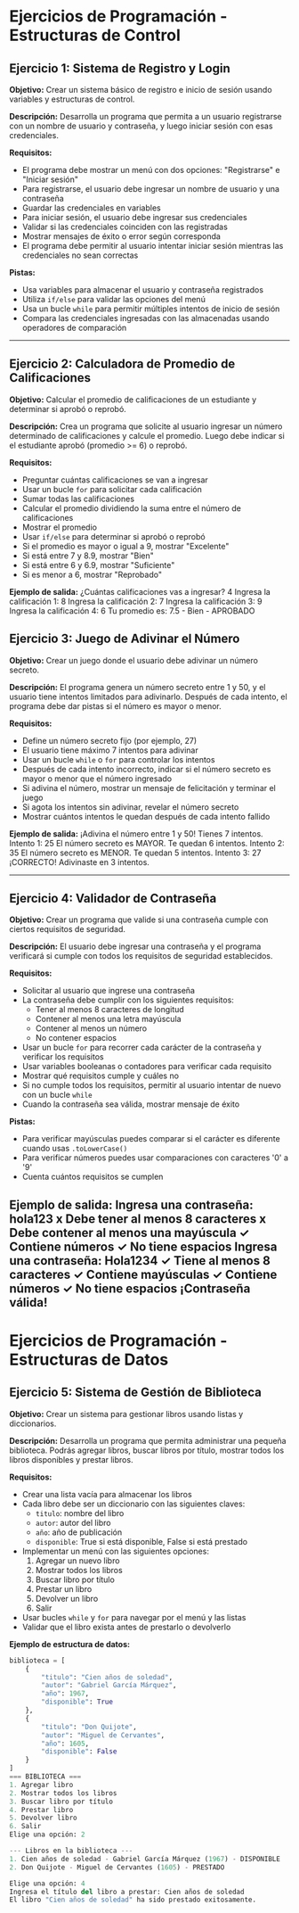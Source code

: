 # Ejercicios de Programación - Estructuras de Control

## Ejercicio 1: Sistema de Registro y Login

**Objetivo:** Crear un sistema básico de registro e inicio de sesión usando variables y estructuras de control.

**Descripción:**
Desarrolla un programa que permita a un usuario registrarse con un nombre de usuario y contraseña, y luego iniciar sesión con esas credenciales.

**Requisitos:**
- El programa debe mostrar un menú con dos opciones: "Registrarse" e "Iniciar sesión"
- Para registrarse, el usuario debe ingresar un nombre de usuario y una contraseña
- Guardar las credenciales en variables
- Para iniciar sesión, el usuario debe ingresar sus credenciales
- Validar si las credenciales coinciden con las registradas
- Mostrar mensajes de éxito o error según corresponda
- El programa debe permitir al usuario intentar iniciar sesión mientras las credenciales no sean correctas

**Pistas:**
- Usa variables para almacenar el usuario y contraseña registrados
- Utiliza `if/else` para validar las opciones del menú
- Usa un bucle `while` para permitir múltiples intentos de inicio de sesión
- Compara las credenciales ingresadas con las almacenadas usando operadores de comparación

---

## Ejercicio 2: Calculadora de Promedio de Calificaciones

**Objetivo:** Calcular el promedio de calificaciones de un estudiante y determinar si aprobó o reprobó.

**Descripción:**
Crea un programa que solicite al usuario ingresar un número determinado de calificaciones y calcule el promedio. Luego debe indicar si el estudiante aprobó (promedio >= 6) o reprobó.

**Requisitos:**
- Preguntar cuántas calificaciones se van a ingresar
- Usar un bucle `for` para solicitar cada calificación
- Sumar todas las calificaciones
- Calcular el promedio dividiendo la suma entre el número de calificaciones
- Mostrar el promedio
- Usar `if/else` para determinar si aprobó o reprobó
- Si el promedio es mayor o igual a 9, mostrar "Excelente"
- Si está entre 7 y 8.9, mostrar "Bien"
- Si está entre 6 y 6.9, mostrar "Suficiente"
- Si es menor a 6, mostrar "Reprobado"

**Ejemplo de salida:**
¿Cuántas calificaciones vas a ingresar? 4
Ingresa la calificación 1: 8
Ingresa la calificación 2: 7
Ingresa la calificación 3: 9
Ingresa la calificación 4: 6
Tu promedio es: 7.5 - Bien - APROBADO

## Ejercicio 3: Juego de Adivinar el Número

**Objetivo:** Crear un juego donde el usuario debe adivinar un número secreto.

**Descripción:**
El programa genera un número secreto entre 1 y 50, y el usuario tiene intentos limitados para adivinarlo. Después de cada intento, el programa debe dar pistas si el número es mayor o menor.

**Requisitos:**
- Define un número secreto fijo (por ejemplo, 27)
- El usuario tiene máximo 7 intentos para adivinar
- Usar un bucle `while` o `for` para controlar los intentos
- Después de cada intento incorrecto, indicar si el número secreto es mayor o menor que el número ingresado
- Si adivina el número, mostrar un mensaje de felicitación y terminar el juego
- Si agota los intentos sin adivinar, revelar el número secreto
- Mostrar cuántos intentos le quedan después de cada intento fallido

**Ejemplo de salida:**
¡Adivina el número entre 1 y 50!
Tienes 7 intentos.
Intento 1: 25
El número secreto es MAYOR. Te quedan 6 intentos.
Intento 2: 35
El número secreto es MENOR. Te quedan 5 intentos.
Intento 3: 27
¡CORRECTO! Adivinaste en 3 intentos.

---

## Ejercicio 4: Validador de Contraseña

**Objetivo:** Crear un programa que valide si una contraseña cumple con ciertos requisitos de seguridad.

**Descripción:**
El usuario debe ingresar una contraseña y el programa verificará si cumple con todos los requisitos de seguridad establecidos.

**Requisitos:**
- Solicitar al usuario que ingrese una contraseña
- La contraseña debe cumplir con los siguientes requisitos:
  - Tener al menos 8 caracteres de longitud
  - Contener al menos una letra mayúscula
  - Contener al menos un número
  - No contener espacios
- Usar un bucle `for` para recorrer cada carácter de la contraseña y verificar los requisitos
- Usar variables booleanas o contadores para verificar cada requisito
- Mostrar qué requisitos cumple y cuáles no
- Si no cumple todos los requisitos, permitir al usuario intentar de nuevo con un bucle `while`
- Cuando la contraseña sea válida, mostrar mensaje de éxito

**Pistas:**
- Para verificar mayúsculas puedes comparar si el carácter es diferente cuando usas `.toLowerCase()`
- Para verificar números puedes usar comparaciones con caracteres '0' a '9'
- Cuenta cuántos requisitos se cumplen

**Ejemplo de salida:**
Ingresa una contraseña: hola123
x Debe tener al menos 8 caracteres
x Debe contener al menos una mayúscula
✓ Contiene números
✓ No tiene espacios
Ingresa una contraseña: Hola1234
✓ Tiene al menos 8 caracteres
✓ Contiene mayúsculas
✓ Contiene números
✓ No tiene espacios
¡Contraseña válida!
---

# Ejercicios de Programación - Estructuras de Datos

## Ejercicio 5: Sistema de Gestión de Biblioteca

**Objetivo:** Crear un sistema para gestionar libros usando listas y diccionarios.

**Descripción:**
Desarrolla un programa que permita administrar una pequeña biblioteca. Podrás agregar libros, buscar libros por título, mostrar todos los libros disponibles y prestar libros.

**Requisitos:**
- Crear una lista vacía para almacenar los libros
- Cada libro debe ser un diccionario con las siguientes claves:
  - `titulo`: nombre del libro
  - `autor`: autor del libro
  - `año`: año de publicación
  - `disponible`: True si está disponible, False si está prestado
- Implementar un menú con las siguientes opciones:
  1. Agregar un nuevo libro
  2. Mostrar todos los libros
  3. Buscar libro por título
  4. Prestar un libro
  5. Devolver un libro
  6. Salir
- Usar bucles `while` y `for` para navegar por el menú y las listas
- Validar que el libro exista antes de prestarlo o devolverlo

**Ejemplo de estructura de datos:**
```python
biblioteca = [
    {
        "titulo": "Cien años de soledad",
        "autor": "Gabriel García Márquez",
        "año": 1967,
        "disponible": True
    },
    {
        "titulo": "Don Quijote",
        "autor": "Miguel de Cervantes",
        "año": 1605,
        "disponible": False
    }
]
=== BIBLIOTECA ===
1. Agregar libro
2. Mostrar todos los libros
3. Buscar libro por título
4. Prestar libro
5. Devolver libro
6. Salir
Elige una opción: 2

--- Libros en la biblioteca ---
1. Cien años de soledad - Gabriel García Márquez (1967) - DISPONIBLE
2. Don Quijote - Miguel de Cervantes (1605) - PRESTADO

Elige una opción: 4
Ingresa el título del libro a prestar: Cien años de soledad
El libro "Cien años de soledad" ha sido prestado exitosamente.